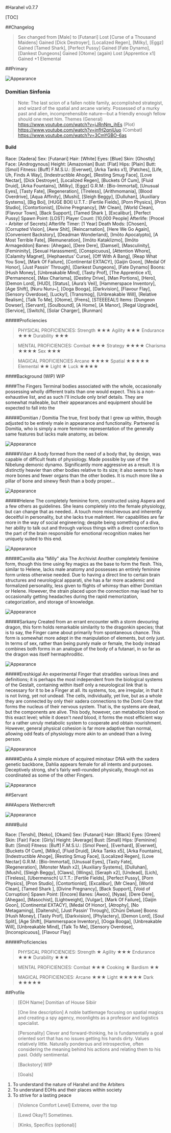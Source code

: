 #Harahel v0.7.7

[TOC]

##Changelog
>Sex changed from [Male] to [Futanari]
>Lost [Curse of a Thousand Maidens]
>Gained [Dick Destroyer], [Localized Regen], [Milky], [Eggz]
>Gained [Tamed Shark], [Perfect Pussy]
>Gained [Fate Dynamo], [Dankest Dungeons]
>Gained [Otome] (again)
>Lost [Apprentice x1]
>Gained +1 Elemental

##Primary

![Appearance](https://img3.gelbooru.com/images/e8/7a/e87a934f0671b4dd879b663deb0f1694.jpg)

### Domitian Sinfonia 

>Note:
The last scion of a fallen noble family, accomplished strategist, and wizard of the spatial and arcane variety. Possessed of a murky past and alien, incomprehensible nature—but a friendly enough fellow should one meet him. 
>Themes
(General)  	 https://www.youtube.com/watch?v=jJRnNm_jhEs
(Plot)			https://www.youtube.com/watch?v=infH2qniUuo
(Combat)	https://www.youtube.com/watch?v=3CmYGBO-6as

#### Build

Race: [Xadera]
Sex: [Futanari]
Hair: [White]
Eyes: [Blue]
Skin: [Ghostly]
Face: [Androgynous]
Height: [Amazonian]
Bust: [Flat]
Hips: [Plain]
Butt: [Smol]
Fitness: [Buff]
F.M.S.U.: [Everwet], [Arka Tanks x1], [Patches], [Life, Uh, Finds A Way], [Indestructible Ahoge], [Resting Smug Face], [Love Nectar], [Dick Destroyer], [Localized Regen], [Buckets Of Cum], [Fluid Druid], [Arka Fountains], [Milky], [Eggz]
G.R.M.: [Bio-Immortal], [Unusual Eyes], [Tasty Fate], [Regeneration], [Tireless], [Arithmomania], [Blood Overdrive], [Aqua Affinity], [Mushi], [Sleigh Beggy], [Dulluhan], [Auxiliary Systems], [Big Boi], [HUGE BOI]
U.T.T.: [Fertile Fields], [Porn Physics], [Pron Studio], [Contortionist], [Divine Pregnancy], [Mr Clean], [World Clean], [Flavour Town], [Back Support], [Tamed Shark ], [Excalibur], [Perfect Pussy]
Spawn Point: [LOST]
Player Count: [10,000 People]
Afterlife: [Procel - Arbiter of Secrets]
Afterlife Timer: [1 Year]
Death Mods: [Chosen], [Corrupted Vision], [Aww Shit], [Reincarnation], [Here We Go Again], [Convenient Backstory], [Deadman Wonderland], [Imōto Apocalypto], [A Most Terrible Fate], [Remuneration], [Imōto Kataklizmo], [Imōto Armageddon]
Banes: [Ahegao], [Dere Dere], [Damsel], [Masculinity], [Femininity], [Sexual Harassment], [Conspicuous], [Attention Whore], [Calamity Magnet], [Hephaestus’ Curse], [Off With A Bang], [Reap What You Sow], [Mark Of Failure], [Continental EXTACY], [Gaijin Goon], [Medal Of Honor], [Just Passin’ Through], [Dankest Dungeons], [Fate Dynamo]
Boons: [Hush Money], [Unbreakable Mind], [Tasty Prof], [The Apprentice x1], [Permanence], [Max Charisma], [Destiny Drive], [Man Portions], [Hero], [Demon Lord], [HUD], [Status], [Aura’s Veil], [Hammerspace Inventory], [Age Shift], [Nuru Nuru~], [Ooga Booga], [Darkvision], [Flavour Flay], [Sensory Overdose], [Lucky!], [Transmog], [Unbreakable Will], [Relative Realism], [Talk To Me], [Otome], [Frens], [STEEEEAL!]
Items: [Dungeon Dowser], [Servant], [Soulbound], [A Home], [A Manor], [Regal Upgrade], [Service], [Switch], [Solar Charger], [Runman]

#####Proficiencies 

>PHYSICAL PROFICIENCIES:
Strength ★★★
Agility ★★★
Endurance ★★★
Durability ★★★

>MENTAL PROFICIENCIES:
Combat ★★★
Strategy ★★★★
Charisma ★★★★
Sex ★★★

>MAGICAL PROFICIENCIES
Arcane ★★★★
Spatial ★★★★★
Elemental ★★
Light ★
Luck ★★★★

####Background (WIP)
WIP

####The Fingers
Terminal bodies associated with the whole, occasionally possessing wholly different traits than one would expect. This is a non-exhaustive list, and as such I'll include only brief details. They are somewhat malleable, but their appearances and equipment should be expected to fall into the 

#####Domitian / Domitia
The true, first body that I grew up within, though adjusted to be entirely male in appearance and functionality. Partnered is Domitia, who is simply a more feminine representation of the generally same features but lacks male anatomy, as below.

![Appearance](https://img3.gelbooru.com/images/d0/36/d0367b184955c827716fd1ae67c44f93.png)

#####Viðarr
A body formed from the need of a body that, by design, was capable of difficult feats of physiology. Made possible by use of the Nibelung demonic dynamo. Significantly more aggressive as a result. It is distinctly heavier than other bodies relative to its size; it also seems to have more bones and fewer organs than the other bodies. It is much more like a pillar of bone and sinewy flesh than a body proper...

![Appearance](https://img3.gelbooru.com/images/0c/ed/0ced45c3d716e4cc61e6e42989818bf1.jpg)

#####Helene
The completely feminine form, constructed using Aspera and a few others as guidelines. She leans completely into the female physiology, but can change that as needed.. A touch more mischievous and inherently deceitful in personality, but she lacks true malintent. Her capabilities are far more in the way of social engineering; despite being something of a diva, her ability to talk out and through various things with a direct connection to the part of the brain responsible for emotional recognition makes her uniquely suited to this end. 

![Appearance](https://img3.gelbooru.com/images/13/3f/133f1fbd186818c5097f4ea5e9212e82.jpg)

#####Camilla aka "Milly" aka The Archivist
Another completely feminine form, though this time using fey magics as the base to form the flesh. This, similar to Helene, lacks male anatomy and possesses an entirely feminine form unless otherwise needed. Due to having a direct line to certain brain structures and neurological apparati, she has a far more academic and formalized personality, less given to flights of whimsy than either Domitian or Helene. However, the strain placed upon the connection may lead her to occasionally getting headaches during the rapid memorization, categorization, and storage of knowledge. 

![Appearance](https://img3.gelbooru.com/images/b4/b8/b4b825bd8dc6eebd79bf08f2122d3b8c.png)

#####Sarkany
Created from an errant encounter with a storm devouring dragon, this form holds remarkable similarity to the dragonkin species; that is to say, the Finger came about primarily from spontaneous chance. This form is somewhat more adept in the manipulation of elements, but only just. In terms of sex, rather than being purely male or female, the body instead combines both forms in an analogue of the body of a futanari, in so far as the dragon was itself hermaphroditic. 

![Appearance](https://i.imgur.com/guPmxrW.jpg)

#####Ereshkigal
An experimental Finger that straddles various lines and definitions; it is perhaps the most independent from the biological systems of the Gestalt, containing within itself only a neurological link that is necessary for it to be a Finger at all. Its systems, too, are irregular, in that it is not living, yet not undead. The cells, individually, yet live, but as a whole they are connected by only their xadera connections to the Domi Core that forms the nucleus of their nervous system. That is, the systems are dead, but the components are alive. This body, however, can metabolize blood on this exact level; while it doesn't *need* blood, it forms the most efficient way for a rather unruly metabolic system to cooperate and obtain nourishment. However, general physical cohesion is far more adaptive than normal, allowing odd feats of physiology more akin to an undead than a living person. 

![Appearance](https://i.imgur.com/aRMVkik.png)

#####Dahlia
A simple mixture of acquired minotaur DNA with the xadera genetic backbone, Dahlia appears female for all intents and purposes. Deceptively strong, she's fairly well-rounded physically, though not as coordinated as some of the other Fingers.

![Appearance](https://i.imgur.com/bWtYffN.png)

##Servant

###Aspera Wethercreft

![Appearance](https://i.imgur.com/5G7KqGF.jpg)

####Build

Race: [Tenshi], [Neko], [Okami]
Sex: [Futanari]
Hair: [Black]
Eyes: [Green]
Skin: [Fair]
Face: [Girly]
Height: [Average]
Bust: [Small]
Hips: [Feminine]
Butt: [Smol]
Fitness: [Buff]
F.M.S.U.: [Smol Peen], [Everhard], [Everwet], [Buckets Of Cum], [Milky], [Fluid Druid], [Arka Tanks x5], [Arka Fountains], [Indestructible Ahoge], [Resting Smug Face], [Localized Regen], [Love Nectar]
G.R.M.: [Bio-Immortal], [Unusual Eyes], [Tasty Fate], [Regeneration], [Monster Mash x2], [Auxiliary Systems], [Dulluhan], [Mushi], [Sleigh Beggy], [Claws], [Wings], [Seraph x2], [Undead], [Lich], [Tireless], [Ubermensch]
U.T.T.: [Fertile Fields], [Perfect Pussy], [Porn Physics], [Pron Studio], [Contortionist], [Excalibur], [Mr Clean], [World Clean], [Tamed Shark ], [Divine Pregnancy], [Back Support], [Void of Corruption]
Spawn Point: [Encore]
Banes: [Awoo], [Nyaa], [Dere Dere], [Ahegao], [Masochist], [Lightweight], [Vulgar], [Mark Of Failure], [Gaijin Goon], [Continental EXTACY], [Medal Of Honor], [Atrophy], [No Metagaming], [Daitenshi], [Just Passin’ Through], [Chūni Deluxe]
Boons: [Hush Money], [Tasty Prof], [Darkvision], [Phylactery], [Demon Lord], [Soul Split], [Age Shift], [Hammerspace Inventory], [Ooga Booga], [Unbreakable Will], [Unbreakable Mind], [Talk To Me], [Sensory Overdose], [Inconspicuous], [Flavour Flay]

#####Proficiencies

>PHYSICAL PROFICIENCIES:
Strength ★
Agility ★★★
Endurance ★★★
Durability ★★★

>MENTAL PROFICIENCIES:
Combat ★★★
Cooking ★
Bardism ★★

>MAGICAL PROFICIENCIES:
Arcane ★★★
Light ★★★★★
Dark ★★★★★

##Profile
>[EOH Name]
Domitian of House Sibiir

>[One line description]
A noble battlemage focusing on spatial magics and creating a spy agency, moonlights as a professor and logistics specialist.

>[Personality]
Clever and forward-thinking, he is fundamentally a goal oriented sort that has no issues getting his hands dirty. Values relatively little. Naturally ponderous and introspective, often considering the meaning behind his actions and relating them to his past. Oddly sentimental.

>[Backstory]
WIP

>[Goals]
1. To understand the nature of Harahel and the Arbiters
2. To understand EOHs and their places within society
3. To strive for a lasting peace 

>[Violence Comfort Level]
Extreme, over the top

>[Lewd Okay?]
Sometimes.

>[Kinks, Specifics (optional)]